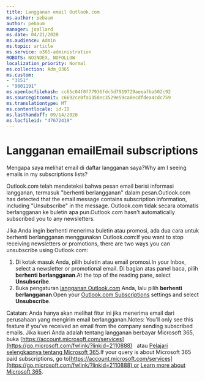 ```yaml
---
title: Langganan email Outlook.com
ms.author: pebaum
author: pebaum
manager: joallard
ms.date: 04/21/2020
ms.audience: Admin
ms.topic: article
ms.service: o365-administration
ROBOTS: NOINDEX, NOFOLLOW
localization_priority: Normal
ms.collection: Adm_O365
ms.custom:
- "3151"
- "9001191"
ms.openlocfilehash: cc65c04f0f77936fdc5d7919729aeeafba502c92
ms.sourcegitcommit: c6692ce0fa1358ec3529e59ca0ecdfdea4cdc759
ms.translationtype: MT
ms.contentlocale: id-ID
ms.lasthandoff: 09/14/2020
ms.locfileid: "47672419"
---
```

# <a name="email-subscriptions"></a><span data-ttu-id="a3c27-102">Langganan email</span><span class="sxs-lookup"><span data-stu-id="a3c27-102">Email subscriptions</span></span>

<span data-ttu-id="a3c27-103">Mengapa saya melihat email di daftar langganan saya?</span><span class="sxs-lookup"><span data-stu-id="a3c27-103">Why am I seeing emails in my subscriptions lists?</span></span>

<span data-ttu-id="a3c27-104">Outlook.com telah mendeteksi bahwa pesan email berisi informasi langganan, termasuk "berhenti berlangganan" dalam pesan.</span><span class="sxs-lookup"><span data-stu-id="a3c27-104">Outlook.com has detected that the email message contains subscription information, including "Unsubscribe" in the message.</span></span> <span data-ttu-id="a3c27-105">Outlook.com tidak secara otomatis berlangganan ke buletin apa pun.</span><span class="sxs-lookup"><span data-stu-id="a3c27-105">Outlook.com hasn't automatically subscribed you to any newsletters.</span></span>

<span data-ttu-id="a3c27-106">Jika Anda ingin berhenti menerima buletin atau promosi, ada dua cara untuk berhenti berlangganan menggunakan Outlook.com:</span><span class="sxs-lookup"><span data-stu-id="a3c27-106">If you want to stop receiving newsletters or promotions, there are two ways you can unsubscribe using Outlook.com:</span></span>
1. <span data-ttu-id="a3c27-107">Di kotak masuk Anda, pilih buletin atau email promosi.</span><span class="sxs-lookup"><span data-stu-id="a3c27-107">In your Inbox, select a newsletter or promotional email.</span></span> <span data-ttu-id="a3c27-108">Di bagian atas panel baca, pilih **berhenti berlangganan**.</span><span class="sxs-lookup"><span data-stu-id="a3c27-108">At the top of the reading pane, select **Unsubscribe**.</span></span>
2. <span data-ttu-id="a3c27-109">Buka pengaturan [langganan Outlook.com](https://go.microsoft.com/fwlink/?linkid=2110887) Anda, lalu pilih **berhenti berlangganan**.</span><span class="sxs-lookup"><span data-stu-id="a3c27-109">Open your [Outlook.com Subscriptions](https://go.microsoft.com/fwlink/?linkid=2110887) settings and select **Unsubscribe**.</span></span>

<span data-ttu-id="a3c27-110">Catatan: Anda hanya akan melihat fitur ini jika menerima email dari perusahaan yang mengirim email berlangganan.</span><span class="sxs-lookup"><span data-stu-id="a3c27-110">Notes: You'll only see this feature if you've received an email from the company sending subscribed emails.</span></span>
<span data-ttu-id="a3c27-111">Jika kueri Anda adalah tentang langganan berbayar Microsoft 365, buka [https://account.microsoft.com/services](https://go.microsoft.com/fwlink/?linkid=2110888)   atau [Pelajari selengkapnya tentang Microsoft 365](https://products.office.com/compare-all-microsoft-office-products?tab=1&WT.mc_id=PROD_OL-Web_Support_O365NewValue_Upgrade).</span><span class="sxs-lookup"><span data-stu-id="a3c27-111">If your query is about Microsoft 365 paid subscriptions, go to[https://account.microsoft.com/services](https://go.microsoft.com/fwlink/?linkid=2110888) or [Learn more about Microsoft 365](https://products.office.com/compare-all-microsoft-office-products?tab=1&WT.mc_id=PROD_OL-Web_Support_O365NewValue_Upgrade).</span></span>
  